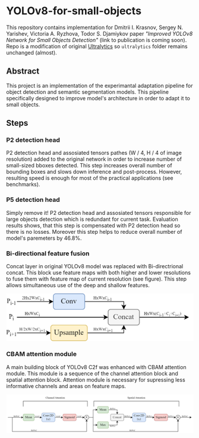 # YOLOv8-for-small-objects
This repository contains implementation for Dmitrii I. Krasnov, Sergey N. Yarishev, Victoria A. Ryzhova,  Todor S. Djamiykov paper *"Improved YOLOv8 Network for Small Objects Detection"* (link to publication is coming soon). Repo is a modification of original [Ultralytics](https://github.com/ultralytics/ultralytics) so `ultralytics` folder remains unchanged (almost).


## Abstract
This project is an implementation of the experimantal adaptation pipeline for object detection and semantic segmentation models. 
This pipeline specifically designed to improve model's architecture in order to adapt it to small objects.

## Steps

### P2 detection head

P2 detection head and assosiated tensors pathes (W / 4, H / 4 of image resolution) added to the original network in order to increase number of small-sized bboxes detected. This step increases overall number of bounding boxes and slows down inference and post-process. However, resulting speed is enough for most of the practical applications (see benchmarks).

### P5 detection head

Simply remove it! P2 detection head and assosiated tensors responsible for large objects detection which is redundant for current task. Evaluation results shows, that this step is compensated with P2 detection head so there is no losses. Moreover this step helps to reduce overall number of model's paremeters by 46.8%.

### Bi-directional feature fusion

Concat layer in original YOLOv8 model was replaced with Bi-directrional concat. This block use feature maps with both higher and lower resolutions to fuse them with feature map of current resolution (see figure). This step allows simultaneous use of the deep and shallow features.

![Bi-directional feature fusion](/assets/bi_directional_fusion.png)

### CBAM attention module

A main building block of YOLOv8 C2f was enhanced with CBAM attention module. This module is a sequence of the channel attention block and spatial attention block. Attention module is necessary for supressing less informative channels and areas on feature maps.

![CBAM](/assets/cbam.png)

